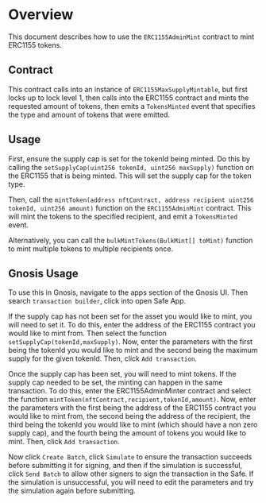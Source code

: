# Overview

This document describes how to use the `ERC1155AdminMint` contract to mint ERC1155 tokens.

## Contract

This contract calls into an instance of `ERC1155MaxSupplyMintable`, but first locks up to lock level 1, then calls into the ERC1155 contract and mints the requested amount of tokens, then emits a `TokensMinted` event that specifies the type and amount of tokens that were emitted.

## Usage

First, ensure the supply cap is set for the tokenId being minted. Do this by calling the `setSupplyCap(uint256 tokenId, uint256 maxSupply)` function on the ERC1155 that is being minted. This will set the supply cap for the token type.

Then, call the `mintToken(address nftContract, address recipient uint256 tokenId, uint256 amount)` function on the `ERC1155AdminMint` contract. This will mint the tokens to the specified recipient, and emit a `TokensMinted` event.

Alternatively, you can call the `bulkMintTokens(BulkMint[] toMint)` function to mint multiple tokens to multiple recipients once.

## Gnosis Usage

To use this in Gnosis, navigate to the apps section of the Gnosis UI. Then search `transaction builder`, click into open Safe App.

If the supply cap has not been set for the asset you would like to mint, you will need to set it. To do this, enter the address of the ERC1155 contract you would like to mint from. Then select the function `setSupplyCap(tokenId,maxSupply)`. Now, enter the parameters with the first being the tokenId you would like to mint and the second being the maximum supply for the given tokenId. Then, click `Add transaction`.

Once the supply cap has been set, you will need to mint tokens. If the supply cap needed to be set, the minting can happen in the same transaction. To do this, enter the ERC1155AdminMinter contract and select the function `mintToken(nftContract,recipient,tokenId,amount)`. Now, enter the parameters with the first being the address of the ERC1155 contract you would like to mint from, the second being the address of the recipient, the third being the tokenId you would like to mint (which should have a non zero supply cap), and the fourth being the amount of tokens you would like to mint. Then, click `Add transaction`.

Now click `Create Batch`, click `Simulate` to ensure the transaction succeeds before submitting it for signing, and then if the simulation is successful, click `Send Batch` to allow other signers to sign the transaction in the Safe. If the simulation is unsuccessful, you will need to edit the parameters and try the simulation again before submitting.
